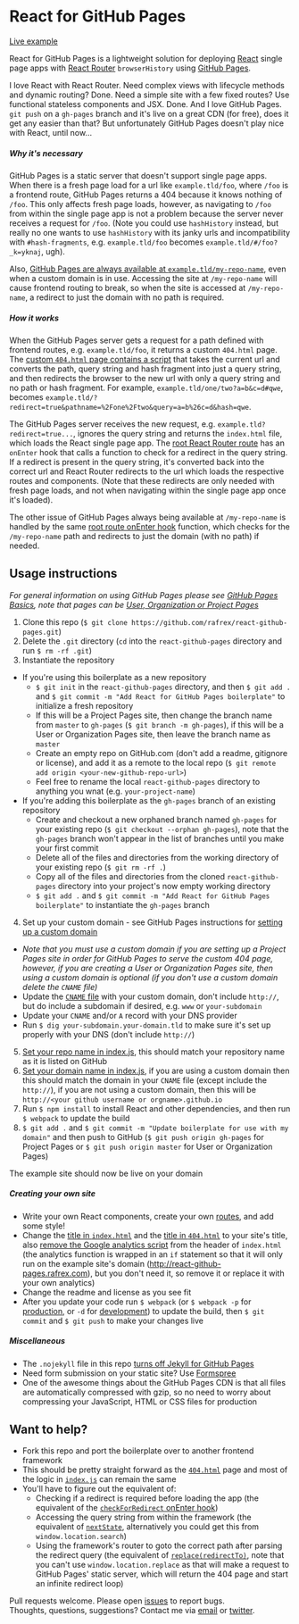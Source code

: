 # React for GitHub Pages
[Live example](http://react-github-pages.rafrex.com)  

React for GitHub Pages is a lightweight solution for deploying [React][react] single page apps with [React Router][reactRouter] `browserHistory` using [GitHub Pages][ghPagesOverview].

I love React with React Router. Need complex views with lifecycle methods and dynamic routing? Done. Need a simple site with a few fixed routes? Use functional stateless components and JSX. Done. And I love GitHub Pages. `git push` on a `gh-pages` branch and it's live on a great CDN (for free), does it get any easier than that? But unfortunately GitHub Pages doesn't play nice with React, until now...

##### Why it's necessary
GitHub Pages is a static server that doesn't support single page apps. When there is a fresh page load for a url like `example.tld/foo`, where `/foo` is a frontend route, GitHub Pages returns a 404 because it knows nothing of `/foo`. This only affects fresh page loads, however, as navigating to `/foo` from within the single page app is not a problem because the server never receives a request for `/foo`. (Note you could use `hashHistory` instead, but really no one wants to use `hashHistory` with its janky urls and incompatibility with `#hash-fragments`, e.g. `example.tld/foo` becomes `example.tld/#/foo?_k=yknaj`, ugh).

Also, [GitHub Pages are always available at `example.tld/my-repo-name`][ghPagesMyRepoName], even when a custom domain is in use. Accessing the site at `/my-repo-name` will cause frontend routing to break, so when the site is accessed at `/my-repo-name`, a redirect to just the domain with no path is required.

##### How it works
When the GitHub Pages server gets a request for a path defined with frontend routes, e.g. `example.tld/foo`, it returns a custom `404.html` page. The [custom `404.html` page contains a script][404html] that takes the current url and converts the path, query string and hash fragment into just a query string, and then redirects the browser to the new url with only a query string and no path or hash fragment. For example, `example.tld/one/two?a=b&c=d#qwe`, becomes `example.tld/?redirect=true&pathname=%2Fone%2Ftwo&query=a=b%26c=d&hash=qwe`.

The GitHub Pages server receives the new request, e.g. `example.tld?redirect=true...`, ignores the query string and returns the `index.html` file, which loads the React single page app. The [root React Router route][onEnterRedirect] has an `onEnter` hook that calls a function to check for a redirect in the query string. If a redirect is present in the query string, it's converted back into the correct url and React Router redirects to the url which loads the respective routes and components. (Note that these redirects are only needed with fresh page loads, and not when navigating within the single page app once it's loaded).

The other issue of GitHub Pages always being available at `/my-repo-name` is handled by the same [root route onEnter hook][onEnterRedirect] function, which checks for the `/my-repo-name` path and redirects to just the domain (with no path) if needed.


## Usage instructions
*For general information on using GitHub Pages please see [GitHub Pages Basics][ghPagesBasics], note that pages can be [User, Organization or Project Pages][ghPagesTypes]*  

1. Clone this repo (`$ git clone https://github.com/rafrex/react-github-pages.git`)
2. Delete the `.git` directory (`cd` into the `react-github-pages` directory and run `$ rm -rf .git`)
3. Instantiate the repository
  - If you're using this boilerplate as a new repository
    - `$ git init` in the `react-github-pages` directory, and then `$ git add .` and `$ git commit -m "Add React for GitHub Pages boilerplate"` to initialize a fresh repository
    - If this will be a Project Pages site, then change the branch name from `master` to `gh-pages` (`$ git branch -m gh-pages`), if this will be a User or Organization Pages site, then leave the branch name as `master`
    - Create an empty repo on GitHub.com (don't add a readme, gitignore or license), and add it as a remote to the local repo (`$ git remote add origin <your-new-github-repo-url>`)
    - Feel free to rename the local `react-github-pages` directory to anything you wnat (e.g. `your-project-name`)
  - If you're adding this boilerplate as the `gh-pages` branch of an existing repository
    - Create and checkout a new orphaned branch named `gh-pages` for your existing repo (`$ git checkout --orphan gh-pages`), note that the `gh-pages` branch won't appear in the list of branches until you make your first commit
    - Delete all of the files and directories from the working directory of your existing repo (`$ git rm -rf .`)
    - Copy all of the files and directories from the cloned `react-github-pages` directory into your project's now empty working directory
    - `$ git add .` and `$ git commit -m "Add React for GitHub Pages boilerplate"` to instantiate the `gh-pages` branch
4. Set up your custom domain - see GitHub Pages instructions for [setting up a custom domain][customDomain]
 - *Note that you must use a custom domain if you are setting up a Project Pages site in order for GitHub Pages to serve the custom 404 page, however, if you are creating a User or Organization Pages site, then using a custom domain is optional (if you don't use a custom domain delete the `CNAME` file)*
 - Update the [`CNAME` file][cnameFile] with your custom domain, don't include `http://`, but do include a subdomain if desired, e.g. `www` or `your-subdomain`
 - Update your `CNAME` and/or `A` record with your DNS provider
 - Run `$ dig your-subdomain.your-domain.tld` to make sure it's set up properly with your DNS (don't include `http://`)
5. [Set your repo name in index.js][setRepoName], this should match your repository name as it is listed on GitHub
6. [Set your domain name in index.js][setDomain], if you are using a custom domain then this should match the domain in your `CNAME` file (except include the `http://`), if you are not using a custom domain, then this will be `http://<your github username or orgname>.github.io`
7. Run `$ npm install` to install React and other dependencies, and then run `$ webpack` to update the build
8. `$ git add .` and `$ git commit -m "Update boilerplate for use with my domain"` and then push to GitHub (`$ git push origin gh-pages` for Project Pages or `$ git push origin master` for User or Organization Pages)

The example site should now be live on your domain

##### Creating your own site
- Write your own React components, create your own [routes][routes], and add some style!
- Change the [title in `index.html`][indexHtmlTitle] and the [title in `404.html`][404htmlTitle] to your site's title, also [remove the Google analytics script][googleAnalytics] from the header of `index.html` (the analytics function is wrapped in an `if` statement so that it will only run on the example site's domain (http://react-github-pages.rafrex.com), but you don't need it, so remove it or replace it with your own analytics)
- Change the readme and license as you see fit
- After you update your code run `$ webpack` (or `$ webpack -p` for [production][webpackProduction], or `-d` for [development][webpackDevelopment]) to update the build, then `$ git commit` and `$ git push` to make your changes live

##### Miscellaneous
- The `.nojekyll` file in this repo [turns off Jekyll for GitHub Pages][nojekyll]
- Need form submission on your static site? Use [Formspree][formspree]
- One of the awesome things about the GitHub Pages CDN is that all files are automatically compressed with gzip, so no need to worry about compressing your JavaScript, HTML or CSS files for production


## Want to help?
- Fork this repo and port the boilerplate over to another frontend framework
- This should be pretty straight forward as the [`404.html`][404html] page and most of the logic in [`index.js`][indexjs] can remain the same
- You'll have to figure out the equivalent of:
  - Checking if a redirect is required before loading the app (the equivalent of the [`checkForRedirect` onEnter hook][onEnterRedirect])
  - Accessing the query string from within the framework (the equivalent of [`nextState`][nextState], alternatively you could get this from `window.location.search`)
  - Using the framework's router to goto the correct path after parsing the redirect query (the equivalent of [`replace(redirectTo)`][redirectTo], note that you can't use `window.location.replace` as that will make a request to GitHub Pages' static server, which will return the 404 page and start an infinite redirect loop)

Pull requests welcome. Please open [issues][issues] to report bugs.  
Thoughts, questions, suggestions? Contact me via [email][email] or [twitter][twitter].





<!-- links to within repo -->
[indexjs]: https://github.com/rafrex/react-github-pages/blob/gh-pages/index.js
[nextState]: https://github.com/rafrex/react-github-pages/blob/gh-pages/index.js#L20
[redirectTo]: https://github.com/rafrex/react-github-pages/blob/gh-pages/index.js#L60
[setRepoName]: https://github.com/rafrex/react-github-pages/blob/gh-pages/index.js#L74
[setDomain]: https://github.com/rafrex/react-github-pages/blob/gh-pages/index.js#L77
[routes]: https://github.com/rafrex/react-github-pages/blob/gh-pages/index.js#L84
[onEnterRedirect]: https://github.com/rafrex/react-github-pages/blob/gh-pages/index.js#L86
[indexHtmlTitle]: https://github.com/rafrex/react-github-pages/blob/gh-pages/index.html#L6
[googleAnalytics]: https://github.com/rafrex/react-github-pages/blob/gh-pages/index.html#L9
[404html]: https://github.com/rafrex/react-github-pages/blob/gh-pages/404.html
[404htmlTitle]: https://github.com/rafrex/react-github-pages/blob/gh-pages/404.html#L5
[cnameFile]: https://github.com/rafrex/react-github-pages/blob/gh-pages/CNAME
[issues]: https://github.com/rafrex/react-github-pages/issues

<!-- links to github docs -->
[ghPagesOverview]: https://pages.github.com/
[ghPagesBasics]: https://help.github.com/categories/github-pages-basics/
[ghPagesTypes]: https://help.github.com/articles/user-organization-and-project-pages/
[customDomain]: https://help.github.com/articles/quick-start-setting-up-a-custom-domain/
[nojekyll]: https://help.github.com/articles/files-that-start-with-an-underscore-are-missing/
[ghPagesMyRepoName]: https://help.github.com/articles/custom-domain-redirects-for-github-pages-sites/

<!-- other links -->
[react]: https://github.com/facebook/react
[reactRouter]: https://github.com/reactjs/react-router
[webpackProduction]: https://webpack.github.io/docs/cli.html#production-shortcut-p
[webpackDevelopment]: https://webpack.github.io/docs/cli.html#development-shortcut-d
[formspree]: http://formspree.io/
[email]: mailto:code@rafrex.com
[twitter]: https://twitter.com/rafrrex
